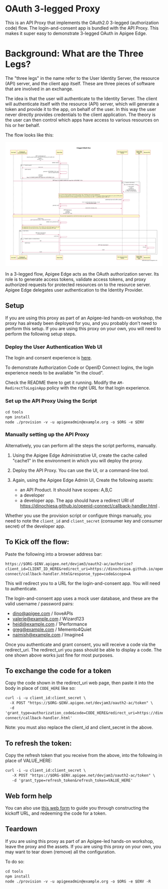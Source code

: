# OAuth 3-legged Proxy

This is an API Proxy that implements the OAuth2.0 3-legged (authorization code) flow.
The login-and-consent app is bundled with the API Proxy.
This makes it super easy to demonstrate 3-legged OAuth in Apigee Edge.

# Background: What are the Three Legs?

The "three legs" in the name refer to the User Identity Server, the resource (API) server, and the client app itself. These are three pieces of software that are involved in an exchange.

The idea is that the user will authenticate to the Identity Server. The client will authenticate itself with the resource (API) server, which will generate a token and provide it to the app, on behalf of the user. In this way the user never directly provides credentials to the client application. The theory is the user can then control which apps have access to various resources on his or her behalf.

The flow looks like this:

![image alt text](./media/screenshot-20170404-124037.png)


In a 3-legged flow, Apigee Edge acts as the OAuth authorization server. Its role
is to generate access tokens, validate access tokens, and proxy authorized
requests for protected resources on to the resource server. Apigee Edge
delegates user authentication to the Identity Provider.


## Setup

If you are using this proxy as part of an Apigee-led hands-on workshop, the
proxy has already been deployed for you, and you probably don't need to perform
this setup.  If you are using this proxy on your own, you will need to perform
the following setup steps.

### Deploy the User Authentication Web UI

The login and consent experience is [here](../appengine).

To demonstrate Authorization Code or OpenID Connect logins,
the login experience needs to be available "in the cloud".

Check the README there to get it running.
Modify the `AM-RedirectToLoginApp` policy with the right URL for that login experience.

### Set up the API Proxy Using the Script

```
cd tools
npm install
node ./provision -v -u apigeeadmin@example.org -o $ORG -e $ENV
```

### Manually setting up the API Proxy

Alternatively, you can perform all the steps the script performs, manually.

1. Using the Apigee Edge Administrative UI, create the cache called "cache1" in the environment in which you will deploy the proxy.

2. Deploy the API Proxy. You can use the UI, or a command-line tool.

3. Again, using the Apigee Edge Admin UI, Create the following assets:

   - an API Product. It should have scopes: A,B,C
   - a developer
   - a developer app. The app should have a redirect URI of https://dinochiesa.github.io/openid-connect/callback-handler.html .


Whether you use the provision script or configure things manually,
you need to note the  `client_id` and `client_secret` (consumer key and consumer secret) of the developer app.


## To Kick off the flow:

Paste the following into a browser address bar:

```
https://$ORG-$ENV.apigee.net/devjam3/oauth2-ac/authorize?client_id=CLIENT_ID_HERE&redirect_uri=https://dinochiesa.github.io/openid-connect/callback-handler.html&response_type=code&scope=A

```

This will redirect you to a URL for the login-and-consent app.  You will need to authenticate.

The login-and-consent app uses a mock user database, and these are the valid username / password pairs:
* dino@apigee.com / IloveAPIs
* valerie@example.com / Wizard123
* heidi@example.com / 1Performance
* greg@example.com / Memento4Quiet
* naimish@example.com / Imagine4


Once you authenticate and grant consent, you will receive a code via the redirect_uri.
The redirect_uri you pass should be able to display a code. The one shown above works just fine for most purposes.


## To exchange the code for a token

Copy the code shown in the redirect_uri web page, then paste it into the body in place of `CODE_HERE` like so:

```
curl -i -u client_id:client_secret \
  -X POST "https://$ORG-$ENV.apigee.net/devjam3/oauth2-ac/token" \
  -d 'grant_type=authorization_code&code=CODE_HERE&redirect_uri=https://dinochiesa.github.io/openid-connect/callback-handler.html'
```
Note: you must also replace the client_id and client_secret in the above.


## To refresh the token:

Copy the refresh token that you receive from the above, into the following in place of VALUE_HERE:

```
curl -i -u client_id:client_secret \
   -X POST "https://$ORG-$ENV.apigee.net/devjam3/oauth2-ac/token" \
   -d 'grant_type=refresh_token&refresh_token=VALUE_HERE'

```

## Web form help

You can also use [this web form](https://dinochiesa.github.io/openid-connect/link-builder2.html) to guide you through constructing the kickoff URL, and redeeming the code for a token.



## Teardown

If you are using this proxy as part of an Apigee-led hands-on workshop, leave the proxy and the assets.
If you are using this proxy on your own, you may want to tear down (remove) all the configuration.

To do so:

```
cd tools
npm install
node ./provision -v -u apigeeadmin@example.org -o $ORG -e $ENV -R
```
